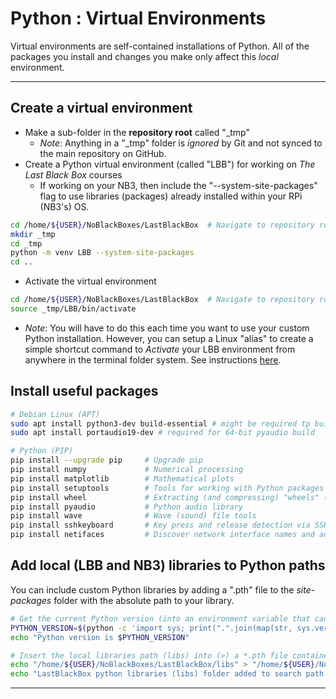 # Python : Virtual Environments

Virtual environments are self-contained installations of Python. All of the packages you install and changes you make only affect this *local* environment.

---
## Create a virtual environment

- Make a sub-folder in the **repository root** called "_tmp"
  - *Note*: Anything in a "_tmp" folder is *ignored* by Git and not synced to the main repository on GitHub.
- Create a Python virtual environment (called "LBB") for working on *The Last Black Box* courses
  - If working on your NB3, then include the "--system-site-packages" flag to use libraries (packages) already installed within your RPi (NB3's) OS.

```bash
cd /home/${USER}/NoBlackBoxes/LastBlackBox  # Navigate to repository root
mkdir _tmp
cd _tmp
python -m venv LBB --system-site-packages
cd ..
```

- Activate the virtual environment
```bash
cd /home/${USER}/NoBlackBoxes/LastBlackBox  # Navigate to repository root
source _tmp/LBB/bin/activate
```
  - *Note*: You will have to do this each time you want to use your custom Python installation. However, you can setup a Linux "alias" to create a simple shortcut command to *Activate* your LBB environment from anywhere in the terminal folder system. See instructions [here](/boxes/linux/shell/README.md).

## Install useful packages

```bash
# Debian Linux (APT)
sudo apt install python3-dev build-essential # might be required tp build some python packages
sudo apt install portaudio19-dev # required for 64-bit pyaudio build

# Python (PIP)
pip install --upgrade pip     # Upgrade pip
pip install numpy             # Numerical processing
pip install matplotlib        # Mathematical plots
pip install setuptools        # Tools for working with Python packages
pip install wheel             # Extracting (and compressing) "wheels" (package downloads)
pip install pyaudio           # Python audio library
pip install wave              # Wave (sound) file tools
pip install sshkeyboard       # Key press and release detection via SSH 
pip install netifaces         # Discover network interface names and addresses
```

## Add local (LBB and NB3) libraries to Python paths
You can include custom Python libraries by adding a ".pth" file to the *site-packages* folder with the absolute path to your library.

```bash
# Get the current Python version (into an environment variable that can be used by Linux)
PYTHON_VERSION=$(python -c 'import sys; print(".".join(map(str, sys.version_info[:2])))')
echo "Python version is $PYTHON_VERSION"

# Insert the local libraries path (libs) into (>) a *.pth file contained in your LBB virtual environment
echo "/home/${USER}/NoBlackBoxes/LastBlackBox/libs" > "/home/${USER}/NoBlackBoxes/LastBlackBox/_tmp/LBB/lib/python${PYTHON_VERSION}/site-packages/local.pth"
echo "LastBlackBox python libraries (libs) folder added to search path (as local.pth)"
```

---
